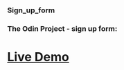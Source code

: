 ### Sign_up_form
### The Odin Project - sign up form:
# [Live Demo](https://simplypurr.github.io/Sign_up_form/)
